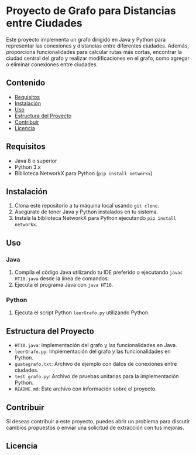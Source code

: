 # Proyecto de Grafo para Distancias entre Ciudades

Este proyecto implementa un grafo dirigido en Java y Python para representar las conexiones y distancias entre diferentes ciudades. Además, proporciona funcionalidades para calcular rutas más cortas, encontrar la ciudad central del grafo y realizar modificaciones en el grafo, como agregar o eliminar conexiones entre ciudades.

## Contenido

- [Requisitos](#requisitos)
- [Instalación](#instalación)
- [Uso](#uso)
- [Estructura del Proyecto](#estructura-del-proyecto)
- [Contribuir](#contribuir)
- [Licencia](#licencia)

## Requisitos

- Java 8 o superior
- Python 3.x
- Biblioteca NetworkX para Python (`pip install networkx`)

## Instalación

1. Clona este repositorio a tu máquina local usando `git clone`.
2. Asegúrate de tener Java y Python instalados en tu sistema.
3. Instala la biblioteca NetworkX para Python ejecutando `pip install networkx`.

## Uso

### Java

1. Compila el código Java utilizando tu IDE preferido o ejecutando `javac HT10.java` desde la línea de comandos.
2. Ejecuta el programa Java con `java HT10`.

### Python

1. Ejecuta el script Python `leerGrafo.py` utilizando Python.

## Estructura del Proyecto

- `HT10.java`: Implementación del grafo y las funcionalidades en Java.
- `leerGrafo.py`: Implementación del grafo y las funcionalidades en Python.
- `guategrafo.txt`: Archivo de ejemplo con datos de conexiones entre ciudades.
- `test_grafo.py`: Archivo de pruebas unitarias para la implementación Python.
- `README.md`: Este archivo con información sobre el proyecto.

## Contribuir

Si deseas contribuir a este proyecto, puedes abrir un problema para discutir cambios propuestos o enviar una solicitud de extracción con tus mejoras.

## Licencia

